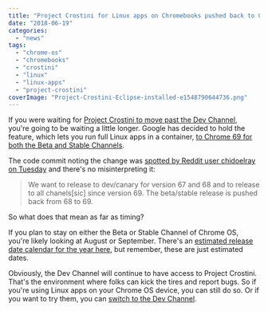```yaml
---
title: "Project Crostini for Linux apps on Chromebooks pushed back to Chrome 69 for Beta and Stable"
date: "2018-06-19"
categories: 
  - "news"
tags: 
  - "chrome-os"
  - "chromebooks"
  - "crostini"
  - "linux"
  - "linux-apps"
  - "project-crostini"
coverImage: "Project-Crostini-Eclipse-installed-e1548790644736.png"
---
```


If you were waiting for [Project Crostini to move past the Dev Channel](https://www.aboutchromebooks.com/tag/crostini/), you're going to be waiting a little longer. Google has decided to hold the feature, which lets you run full Linux apps in a container, [to Chrome 69 for both the Beta and Stable Channels](https://chromium-review.googlesource.com/c/chromium/src/+/1101741).

The code commit noting the change was [spotted by Reddit user chidoelray on Tuesday](https://www.reddit.com/r/Crostini/comments/8s8qq9/psa_stay_on_the_dev_channel_if_you_use_crostini/) and there's no misinterpreting it:

> We want to release to dev/canary for version 67 and 68 and to release to all chanels\[sic\] since version 69. The beta/stable release is pushed back from 68 to 69.

So what does that mean as far as timing?

If you plan to stay on either the Beta or Stable Channel of Chrome OS, you're likely looking at August or September. There's an [estimated release date calendar for the year here](https://www.chromium.org/developers/calendar), but remember, these are just estimated dates.

Obviously, the Dev Channel will continue to have access to Project Crostini. That's the environment where folks can kick the tires and report bugs. So if you're using Linux apps on your Chrome OS device, you can still do so. Or if you want to try them, you can [switch to the Dev Channel](https://www.aboutchromebooks.com/qa/whats-the-difference-between-developer-mode-and-the-dev-channel-on-a-chromebook/).
